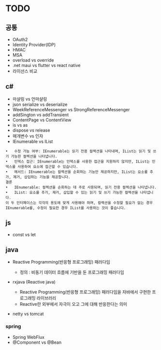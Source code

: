 # TODO

## 공통

- OAuth2
- Identity Provider(IDP)
- HMAC
- MSA
- overload vs override
- .net maui vs flutter vs react native
- 라이선스 비교

## c#

- 마샬링 vs 언마샬링
- json serialize vs deserialize
- WeekReferenceMessenger vs StrongReferenceMessenger
- addSington vs addTransient
- ContentPage vs ContentView
- is vs as
- dispose vs release
- 매개변수 vs 인자
- IEnumerable vs IList

```
•	수정 가능 여부: IEnumerable는 읽기 전용 컬렉션을 나타내며, IList는 읽기 및 쓰기 가능한 컬렉션을 나타냅니다.
•	인덱스 접근: IEnumerable는 인덱스를 사용한 접근을 지원하지 않지만, IList는 인덱스를 사용하여 요소에 접근할 수 있습니다.
•	메서드: IEnumerable는 컬렉션을 순회하는 기능만 제공하지만, IList는 요소를 추가, 제거, 삽입하는 기능을 제공합니다.
결론
•	IEnumerable: 컬렉션을 순회하는 데 주로 사용되며, 읽기 전용 컬렉션을 나타냅니다.
•	IList: 요소를 추가, 제거, 삽입할 수 있는 읽기 및 쓰기 가능한 컬렉션을 나타냅니다.
이 두 인터페이스는 각각의 용도에 맞게 사용해야 하며, 컬렉션을 수정할 필요가 없는 경우 IEnumerable를, 수정이 필요한 경우 IList를 사용하는 것이 좋습니다.
```

## js

- const vs let

## java

- Reactive Programming(반응형 프로그래밍) 패러다임

  - 정의 : 비동기 데이터 흐름에 기반을 둔 프로그래밍 패러다임

- rxjava (Reactive java)

  - Reactive Programming(반응형 프로그래밍) 패러다임을 자바에서 구현한 프로그래밍 라이브러리
  - Reactive란 외부에서 자극이 오고 그에 대해 반응한다는 의미

- netty vs tomcat

### spring

- Spring WebFlux
- @Component vs @Bean
